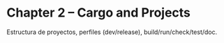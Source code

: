 # Chapter 2 – Cargo and Projects
Estructura de proyectos, perfiles (dev/release), build/run/check/test/doc.

